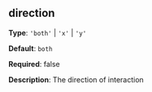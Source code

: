 ## direction

**Type**: `'both'` | `'x'` | `'y'`

**Default**: `both`

**Required**: false

**Description**: The direction of interaction